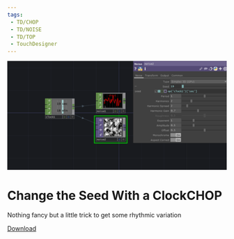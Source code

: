 ```yaml
---
tags:
 - TD/CHOP
 - TD/NOISE
 - TD/TOP
 - TouchDesigner
---
```


![Change Seed With Clock](./img/ChangeSeedWithClock.png)
# Change the Seed With a ClockCHOP
Nothing fancy but a little trick to get some rhythmic variation



[Download](./files/changeSeedWithClock.tox)   